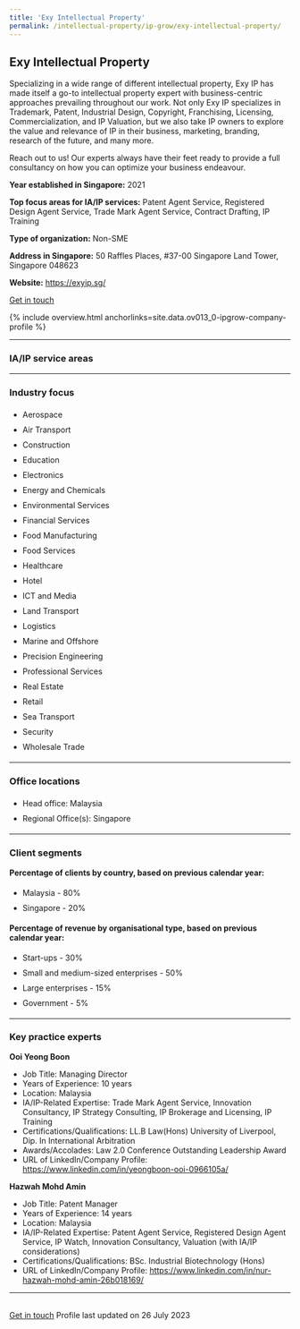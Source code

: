 ```yaml
---
title: 'Exy Intellectual Property'
permalink: /intellectual-property/ip-grow/exy-intellectual-property/
---
```


## Exy Intellectual Property

Specializing in a wide range of different intellectual property, Exy IP has made itself a go-to intellectual property expert with business-centric approaches prevailing throughout our work. Not only Exy IP specializes in Trademark, Patent, Industrial Design, Copyright, Franchising, Licensing, Commercialization, and IP Valuation, but we also take IP owners to explore the value and relevance of IP in their business, marketing, branding, research of the future, and many more.

Reach out to us! Our experts always have their feet ready to provide a full consultancy on how you can optimize your business endeavour.

<b>Year established in Singapore:</b> 2021

<b>Top focus areas for IA/IP services:</b> Patent Agent Service, Registered Design Agent Service, Trade Mark Agent Service, Contract Drafting, IP Training

<b>Type of organization:</b> Non-SME

<b>Address in Singapore:</b> 50 Raffles Places, #37-00 Singapore Land Tower, Singapore 048623

<b>Website:</b> <a href='https://exyip.sg/'>https://exyip.sg/</a>

<a class='btn' href='https://form.gov.sg/64893e950ad50d0011e6bca4' target='_blank' rel='noopener'>Get in touch</a>

{% include overview.html anchorlinks=site.data.ov013_0-ipgrow-company-profile %}

---
<a name='ip-related-service-areas'></a>
### IA/IP service areas

---
<a name='industry-focus'></a>
### Industry focus

<ul><li style='line-height: 27px; margin: 0px 0px !important'> Aerospace</li><li style='line-height: 27px; margin: 0px 0px !important'>Air Transport</li><li style='line-height: 27px; margin: 0px 0px !important'>Construction</li><li style='line-height: 27px; margin: 0px 0px !important'>Education</li><li style='line-height: 27px; margin: 0px 0px !important'>Electronics</li><li style='line-height: 27px; margin: 0px 0px !important'>Energy and Chemicals</li><li style='line-height: 27px; margin: 0px 0px !important'>Environmental Services</li><li style='line-height: 27px; margin: 0px 0px !important'>Financial Services</li><li style='line-height: 27px; margin: 0px 0px !important'>Food Manufacturing</li><li style='line-height: 27px; margin: 0px 0px !important'>Food Services</li><li style='line-height: 27px; margin: 0px 0px !important'>Healthcare</li><li style='line-height: 27px; margin: 0px 0px !important'>Hotel</li><li style='line-height: 27px; margin: 0px 0px !important'>ICT and Media</li><li style='line-height: 27px; margin: 0px 0px !important'>Land Transport</li><li style='line-height: 27px; margin: 0px 0px !important'>Logistics</li><li style='line-height: 27px; margin: 0px 0px !important'>Marine and Offshore</li><li style='line-height: 27px; margin: 0px 0px !important'>Precision Engineering</li><li style='line-height: 27px; margin: 0px 0px !important'>Professional Services</li><li style='line-height: 27px; margin: 0px 0px !important'>Real Estate</li><li style='line-height: 27px; margin: 0px 0px !important'>Retail</li><li style='line-height: 27px; margin: 0px 0px !important'>Sea Transport</li><li style='line-height: 27px; margin: 0px 0px !important'>Security</li><li style='line-height: 27px; margin: 0px 0px !important'>Wholesale Trade</li></ul>

---
<a name='office-locations'></a>
### Office locations

<ul><li style='line-height: 27px; margin: 0px 0px !important'> Head office: Malaysia</li><li style='line-height: 27px; margin: 0px 0px !important'>Regional Office(s): Singapore</li></ul>

---
<a name='client-segments'></a>
### Client segments

**Percentage of clients by country, based on previous calendar year:**

<ul><li style='line-height: 27px; margin: 0px 0px !important'> Malaysia - 80%</li><li style='line-height: 27px; margin: 0px 0px !important'>Singapore - 20%</li></ul>

**Percentage of revenue by organisational type, based on previous calendar year:**

<ul><li style='line-height: 27px; margin: 0px 0px !important'> Start-ups - 30%</li><li style='line-height: 27px; margin: 0px 0px !important'>Small and medium-sized enterprises - 50%</li><li style='line-height: 27px; margin: 0px 0px !important'>Large enterprises - 15%</li><li style='line-height: 27px; margin: 0px 0px !important'>Government - 5%</li></ul>

---
<a name='key-practice-experts'></a>
### Key practice experts

**Ooi Yeong Boon**

- Job Title: Managing Director 
- Years of Experience: 10 years
- Location: Malaysia
- IA/IP-Related Expertise: Trade Mark Agent Service, Innovation Consultancy, IP Strategy Consulting, IP Brokerage and Licensing, IP Training
- Certifications/Qualifications: LL.B Law(Hons) University of Liverpool, Dip. In International Arbitration
- Awards/Accolades: Law 2.0 Conference Outstanding Leadership Award
- URL of LinkedIn/Company Profile: <a href="https://www.linkedin.com/in/yeongboon-ooi-0966105a/" target="_blank" rel="noopener">https://www.linkedin.com/in/yeongboon-ooi-0966105a/</a>

**Hazwah Mohd Amin**

- Job Title: Patent Manager
- Years of Experience: 14 years
- Location: Malaysia
- IA/IP-Related Expertise: Patent Agent Service, Registered Design Agent Service, IP Watch, Innovation Consultancy, Valuation (with IA/IP considerations)
- Certifications/Qualifications: BSc. Industrial Biotechnology (Hons)
- URL of LinkedIn/Company Profile: <a href="https://www.linkedin.com/in/nur-hazwah-mohd-amin-26b018169/" target="_blank" rel="noopener">https://www.linkedin.com/in/nur-hazwah-mohd-amin-26b018169/</a>

---

<br>
<a class='btn' href='https://form.gov.sg/64893e950ad50d0011e6bca4' target='_blank' rel='noopener'>Get in touch</a>
Profile last updated on 26 July 2023
